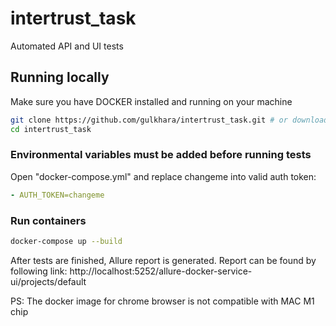 # intertrust_task

Automated API and UI tests

## Running locally

Make sure you have DOCKER installed and running on your machine

```sh
git clone https://github.com/gulkhara/intertrust_task.git # or download zip from github and unzip
cd intertrust_task
```

### Environmental variables must be added before running tests

Open "docker-compose.yml" and replace changeme into valid auth token:

```yml
- AUTH_TOKEN=changeme
```


### Run containers

```sh
docker-compose up --build
```
After tests are finished, Allure report is generated. Report can be found by following link:
http://localhost:5252/allure-docker-service-ui/projects/default

PS: The docker image for chrome browser is not compatible with MAC M1 chip
